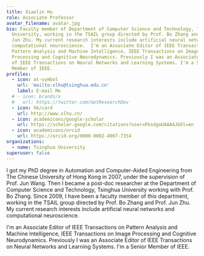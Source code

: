 ```yaml
---
title: Xiaolin Hu
role: Associate Professor
avatar_filename: avatar.jpg
bio: Faculty member of Department of Computer Science and Technology, Tsinghua
  University, working in the TSAIL group directed by Prof. Bo Zhang and Prof.
  Jun Zhu. My current research interests include artificial neural networks and
  computational neuroscience.  I'm an Associate Editor of IEEE Transactions on
  Pattern Analysis and Machine Intelligence, IEEE Transactions on Image
  Processing and Cognitive Neurodynamics. Previously I was an Associate Editor
  of IEEE Transactions on Neural Networks and Learning Systems. I'm a Senior
  Member of IEEE.
profiles:
  - icon: at-symbol
    url: 'mailto:xlhu@tsinghua.edu.cn'
    label: E-mail Me
  # - icon: brands/x
  #   url: https://twitter.com/GetResearchDev
  - icon: hb/card
    url: http://www.xlhu.cn/
  - icon: academicons/google-scholar
    url: https://scholar.google.com/citations?user=PksdgoUAAAAJ&hl=en
  - icon: academicons/orcid
    url: https://orcid.org/0000-0002-4907-7354
organizations:
  - name: Tsinghua University
superuser: false
---
```

I got my PhD degree in Automation and Computer-Aided Engineering from The Chinese University of Hong Kong in 2007, under the supervision of Prof. Jun Wang. Then I became a post-doc researcher at the Department of Computer Science and Technology, Tsinghua University working with Prof. Bo Zhang. Since 2009, I have been a faculty member of this department, working in the TSAIL group directed by Prof. Bo Zhang and Prof. Jun Zhu. My current research interests include artificial neural networks and computational neuroscience.  

I'm an Associate Editor of IEEE Transactions on Pattern Analysis and Machine Intelligence, IEEE Transactions on Image Processing and Cognitive Neurodynamics. Previously I was an Associate Editor of IEEE Transactions on Neural Networks and Learning Systems. I'm a Senior Member of IEEE.
